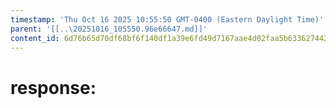 ```yaml
---
timestamp: 'Thu Oct 16 2025 10:55:50 GMT-0400 (Eastern Daylight Time)'
parent: '[[..\20251016_105550.96e66647.md]]'
content_id: 6d76b65d70df68bf6f140df1a39e6fd49d7167aae4d02faa5b63362744266256
---
```


# response:
